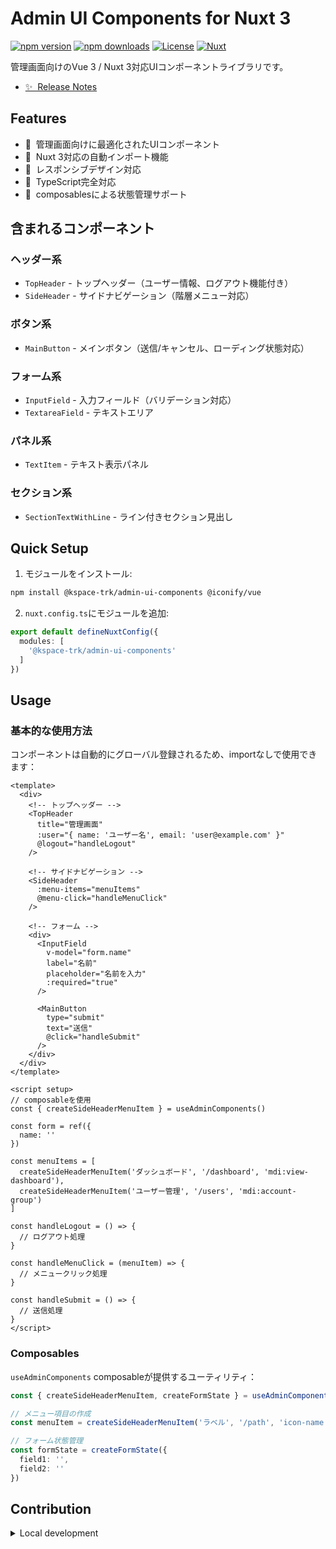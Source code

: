 # Admin UI Components for Nuxt 3

[![npm version][npm-version-src]][npm-version-href]
[![npm downloads][npm-downloads-src]][npm-downloads-href]
[![License][license-src]][license-href]
[![Nuxt][nuxt-src]][nuxt-href]

管理画面向けのVue 3 / Nuxt 3対応UIコンポーネントライブラリです。

- [✨ &nbsp;Release Notes](/CHANGELOG.md)

## Features

- 🎨 &nbsp;管理画面向けに最適化されたUIコンポーネント
- 🔧 &nbsp;Nuxt 3対応の自動インポート機能
- 📱 &nbsp;レスポンシブデザイン対応
- 🎯 &nbsp;TypeScript完全対応
- 🌙 &nbsp;composablesによる状態管理サポート

## 含まれるコンポーネント

### ヘッダー系
- `TopHeader` - トップヘッダー（ユーザー情報、ログアウト機能付き）
- `SideHeader` - サイドナビゲーション（階層メニュー対応）

### ボタン系
- `MainButton` - メインボタン（送信/キャンセル、ローディング状態対応）

### フォーム系
- `InputField` - 入力フィールド（バリデーション対応）
- `TextareaField` - テキストエリア

### パネル系
- `TextItem` - テキスト表示パネル

### セクション系
- `SectionTextWithLine` - ライン付きセクション見出し

## Quick Setup

1. モジュールをインストール:

```bash
npm install @kspace-trk/admin-ui-components @iconify/vue
```

2. `nuxt.config.ts`にモジュールを追加:

```typescript
export default defineNuxtConfig({
  modules: [
    '@kspace-trk/admin-ui-components'
  ]
})
```

## Usage

### 基本的な使用方法

コンポーネントは自動的にグローバル登録されるため、importなしで使用できます：

```vue
<template>
  <div>
    <!-- トップヘッダー -->
    <TopHeader 
      title="管理画面"
      :user="{ name: 'ユーザー名', email: 'user@example.com' }"
      @logout="handleLogout"
    />
    
    <!-- サイドナビゲーション -->
    <SideHeader 
      :menu-items="menuItems"
      @menu-click="handleMenuClick"
    />
    
    <!-- フォーム -->
    <div>
      <InputField
        v-model="form.name"
        label="名前"
        placeholder="名前を入力"
        :required="true"
      />
      
      <MainButton 
        type="submit"
        text="送信"
        @click="handleSubmit"
      />
    </div>
  </div>
</template>

<script setup>
// composableを使用
const { createSideHeaderMenuItem } = useAdminComponents()

const form = ref({
  name: ''
})

const menuItems = [
  createSideHeaderMenuItem('ダッシュボード', '/dashboard', 'mdi:view-dashboard'),
  createSideHeaderMenuItem('ユーザー管理', '/users', 'mdi:account-group')
]

const handleLogout = () => {
  // ログアウト処理
}

const handleMenuClick = (menuItem) => {
  // メニュークリック処理
}

const handleSubmit = () => {
  // 送信処理
}
</script>
```

### Composables

`useAdminComponents` composableが提供するユーティリティ：

```typescript
const { createSideHeaderMenuItem, createFormState } = useAdminComponents()

// メニュー項目の作成
const menuItem = createSideHeaderMenuItem('ラベル', '/path', 'icon-name')

// フォーム状態管理
const formState = createFormState({
  field1: '',
  field2: ''
})
```


## Contribution

<details>
  <summary>Local development</summary>
  
  ```bash
  # Install dependencies
  npm install
  
  # Generate type stubs
  npm run dev:prepare
  
  # Develop with the playground
  npm run dev
  
  # Build the playground
  npm run dev:build
  
  # Run ESLint
  npm run lint
  
  # Run Vitest
  npm run test
  npm run test:watch
  
  # Release new version
  npm run release
  ```

</details>


<!-- Badges -->
[npm-version-src]: https://img.shields.io/npm/v/@kspace-trk/admin-ui-components/latest.svg?style=flat&colorA=020420&colorB=00DC82
[npm-version-href]: https://npmjs.com/package/@kspace-trk/admin-ui-components

[npm-downloads-src]: https://img.shields.io/npm/dm/@kspace-trk/admin-ui-components.svg?style=flat&colorA=020420&colorB=00DC82
[npm-downloads-href]: https://npm.chart.dev/@kspace-trk/admin-ui-components

[license-src]: https://img.shields.io/npm/l/@kspace-trk/admin-ui-components.svg?style=flat&colorA=020420&colorB=00DC82
[license-href]: https://npmjs.com/package/@kspace-trk/admin-ui-components

[nuxt-src]: https://img.shields.io/badge/Nuxt-020420?logo=nuxt.js
[nuxt-href]: https://nuxt.com
